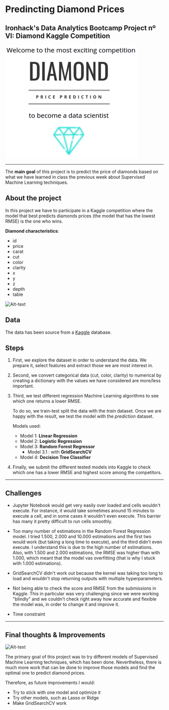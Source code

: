 # Predincting Diamond Prices
## Ironhack's Data Analytics Bootcamp Project nº VI: Diamond Kaggle Competition

![Alt-text](images/diamond_comp.png)

---
The **main goal** of this project is to predict the price of diamonds based on what we have learned in class the previous week about Supervised Machine Learning techniques.

## About the project
In this project we have to participate in a Kaggle competition where the model that best predicts diamonds prices (the model that has the lowest RMSE) is the one who wins.

**Diamond characteristics**:
- id
- price
- carat
- cut
- color
- clarity
- x
- y
- z
- depth
- table

![Alt-text](https://sarkisiansjewelry.com/wp-content/uploads/2020/06/Diamond-anatomy.jpg)

## Data
The data has been source from a [Kaggle](https://www.kaggle.com/c/diamonds-datamad1020/data) database.


## Steps
1. First, we explore the dataset in order to understand the data. We prepare it, select features and extract those we are most interest in.

2. Second, we convert categorical data (cut, color, clarity) to numerical by creating a dictionary with the values we have considered are more/less important.

3. Third, we test different regression Machine Learning algorithms to see which one returns a lower RMSE.

    To do so, we train-test split the data with the *train* dataset. Once we are happy with the result, we test the model with the *prediction* dataset.
    
    Models used:
    - Model 1: **Linear Regression**
    - Model 2: **Logistic Regression**
    - Model 3: **Random Forest Regressor**
        - Model 3.1 : with **GridSearchCV**
    - Model 4: **Decision Tree Classifier**



4. Finally, we submit the different tested models into Kaggle to check which one has a lower RMSE and highest score among the competitors.

---

## Challenges
- Jupyter Notebook would get very easily over loaded and cells wouldn't execute. For instance, it would take sometimes around 15 minutes to execute a cell, and in some cases it wouldn't even execute. This barrier has many it pretty difficult to run cells smoothly.

- Too many number of estimations in the Random Forest Regression model. I tried 1.500, 2.000 and 10.000 estimations and the first two would work (but taking a long time to execute), and the third didn't even execute. I understand this is due to the high number of estimations. Also, with 1.500 and 2.000 estimations, the RMSE was higher than with 1.000, which meant that the model vas overfitting (that is why I stuck with 1.000 estimations).

- GridSearchCV didn't work out because the kernel was taking too long to load and wouldn't stop returning outputs with multiple hyperparameters.

- Not being able to check the score and RMSE from the submissions in Kaggle. This in particular was very challenging since we were working "blindly" and we couldn't check right away how accurate and flexible the model was, in order to change it and improve it.

- Time constraint

---
## Final thoughts & Improvements
![Alt-text](https://cdn.searchenginejournal.com/wp-content/uploads/2019/08/how-to-overcome-blogging-challenges-760x400.png)

The primary goal of this project was to try different models of Supervised Machine Learning techniques, which has been done. Nevertheless, there is much more work that can be done to improve those models and find the optimal one to predict diamond prices.

Therefore, as future improvements I would:
- Try to stick with one model and optimize it
- Try other models, such as Lasso or Ridge
- Make GridSearchCV work
